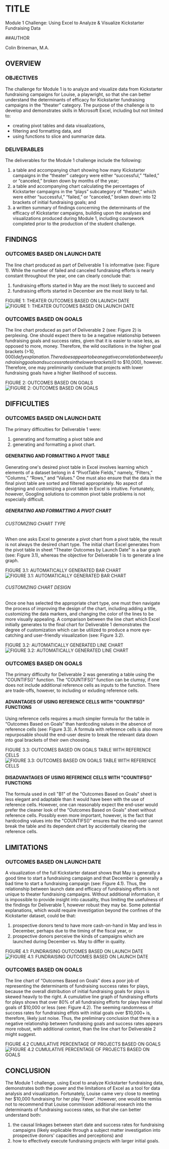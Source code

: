 # TITLE

Module 1 Challenge: Using Excel to Analyze & Visualize Kickstarter Fundraising Data

##AUTHOR

Colin Brineman, M.A.

## OVERVIEW

### OBJECTIVES

The challenge for Module 1 is to analyze and visualize data from Kickstarter fundraising campaigns for Louise, a playwright, so that she can better understand the determinants of efficacy for Kickstarter fundraising campaigns in the “theater” category. The purpose of the challenge is to develop and demonstrates skills in Microsoft Excel, including but not limited to:
  - creating pivot tables and data visualizations,
  - filtering and formatting data, and
  - using functions to slice and summarize data.

### DELIVERABLES

The deliverables for the Module 1 challenge include the following:
  1. a table and accompanying chart showing how many Kickstarter campaigns in the “theater” category were either “successful,” “failed,” or “canceled,” broken down by months of the year;
  2. a table and accompanying chart calculating the percentages of Kickstarter campaigns in the “plays” subcategory of “theater,” which were either “successful,” “failed,” or “canceled,” broken down into 12 brackets of initial fundraising goals; and
  3. a written summary of findings concerning the determinants of the efficacy of Kickstarter campaigns, building upon the analyses and visualizations produced during Module 1, including coursework completed prior to the production of the student challenge.

## FINDINGS

### OUTCOMES BASED ON LAUNCH DATE

The line chart produced as part of Deliverable 1 is informative (see: Figure 1). While the number of failed and canceled fundraising efforts is nearly constant throughout the year, one can clearly conclude that:
1. fundraising efforts started in May are the most likely to succeed and
2. fundraising efforts started in December are the most likely to fail.

FIGURE 1: THEATER OUTCOMES BASED ON LAUNCH DATE
![FIGURE 1: THEATER OUTCOMES BASED ON LAUNCH DATE](/resources/Theater_Outcomes_vs_Launch.png)

### OUTCOMES BASED ON GOALS

The line chart produced as part of Deliverable 2 (see: Figure 2) is perplexing. One should expect there to be a negative relationship between fundraising goals and success rates, given that it is easier to raise less, as opposed to more, money. Therefore, the wild oscillations in the higher goal brackets (>$10,000) defy explanation. There does appear to be a negative correlation between fundraising goals and success rates in the lower brackets ($0 to $10,000), however. Therefore, one may preliminarily conclude that projects with lower fundraising goals have a higher likelihood of success. 

FIGURE 2: OUTCOMES BASED ON GOALS
![FIGURE 2: OUTCOMES BASED ON GOALS](/resources/Outcomes_vs_Goals.png)

## DIFFICULTIES

### OUTCOMES BASED ON LAUNCH DATE

The primary difficulties for Deliverable 1 were:
  1. generating and formatting a pivot table and
  2. generating and formatting a pivot chart.

#### GENERATING AND FORMATTING A PIVOT TABLE

Generating one's desired pivot table in Excel involves learning which elements of a dataset belong in 4 “PivotTable Fields," namely, “Filters,” “Columns,” “Rows,” and “Values." One must also ensure that the data in the final pivot table are sorted and filtered appropriately. No aspect of designing and customizing a pivot table in Excel is intuitive. Fortunately, however, Googling solutions to common pivot table problems is not especially difficult.

##### GENERATING AND FORMATTING A PIVOT CHART

###### CUSTOMIZING CHART TYPE

When one asks Excel to generate a pivot chart from a pivot table, the result is not always the desired chart type. The initial chart Excel generates from the pivot table in sheet "Theater Outcomes by Launch Date" is a bar graph (see: Figure 3.1), whereas the objective for Deliverable 1 is to generate a line graph.

FIGURE 3.1: AUTOMATICALLY GENERATED BAR CHART
![FIGURE 3.1: AUTOMATICALLY GENERATED BAR CHART](/resources/Automatically_Generated_Bar_Chart.png)
 
###### CUSTOMIZING CHART DESIGN

Once one has selected the appropriate chart type, one must then navigate the process of improving the design of the chart, including adding a title, customizing the data markers, and changing the color of the lines to be more visually appealing. A comparison between the line chart which Excel initially generates to the final chart for Deliverable 1 demonstrates the degree of customization which can be utilized to produce a more eye-catching and user-friendly visualization (see: Figure 3.2).

FIGURE 3.2: AUTOMATICALLY GENERATED LINE CHART
![FIGURE 3.2: AUTOMATICALLY GENERATED LINE CHART](/resources/Automatically_Generated_Line_Chart.png)

### OUTCOMES BASED ON GOALS

The primary difficulty for Deliverable 2 was generating a table using the "COUNTIFS()" function. The “COUNTIFS()” function can be clumsy, if one does not include additional reference cells as inputs to the function. There are trade-offs, however, to including or exluding reference cells.

#### ADVANTAGES OF USING REFERENCE CELLS WITH "COUNTIFS()" FUNCTIONS

Using reference cells requires a much simpler formula for the table in “Outcomes Based on Goals” than hardcoding values in the absence of reference cells (see: Figure 3.3). A formula with reference cells is also more repurposable should the end-user desire to break the relevant data down into goal brackets of their own choosing.

FIGURE 3.3: OUTCOMES BASED ON GOALS TABLE WITH REFERENCE CELLS
![FIGURE 3.3: OUTCOMES BASED ON GOALS TABLE WITH REFERENCE CELLS](/resources/Outcomes_Based_on_Goals_Table_With_Reference_Cells.png)
 
#### DISADVANTAGES OF USING REFERENCE CELLS WITH "COUNTIFS()" FUNCTIONS

The formula used in cell "B1" of the "Outcomes Based on Goals" sheet is less elegant and adaptable than it would have been with the use of reference cells. However, one can reasonably expect the end-user would prefer the cleaner look of the “Outcomes Based on Goals” sheet without reference cells. Possibly even more important, however, is the fact that hardcoding values into the "COUNTIFS()" ensures that the end-user cannot break the table and its dependent chart by accidentally clearing the reference cells. 

## LIMITATIONS

### OUTCOMES BASED ON LAUNCH DATE

A visualization of the full Kickstarter dataset shows that May is generally a good time to start a fundraising campaign and that December is generally a bad time to start a fundraising campaign (see: Figure 4.1). Thus, the relationship between launch date and efficacy of fundraising efforts is not unique to theater fundraising campaigns. Without additional information, it is impossible to provide insight into causality, thus limiting the usefulness of the findings for Deliverable 1, however robust they may be. Some potential explanations, which would require investigation beyond the confines of the Kickstarter dataset, could be that:
  1. prospective donors tend to have more cash-on-hand in May and less in December, perhaps due to the timing of the fiscal year, or
  2. prospective donors perceive the kinds of campaigns which are launched during December vs. May to differ in quality.

FIGURE 4.1: FUNDRAISING OUTCOMES BASED ON LAUNCH DATE
![FIGURE 4.1: FUNDRAISING OUTCOMES BASED ON LAUNCH DATE](/resources/Fundraising_Outcomes_Based_on_Launch_Date.png)

### OUTCOMES BASED ON GOALS

The line chart of “Outcomes Based on Goals” does a poor job of representing the determinants of fundraising success rates for plays, because the overall distribution of initial fundraising goals for plays is skewed heavily to the right. A cumulative line graph of fundraising efforts for plays shows that over 80% of all fundraising efforts for plays have initial goals of $10,000 or less (see: Figure 4.2). The seeming randomness of success rates for fundraising effots with initial goals over $10,000+ is, therefore, likely just noise. Thus, the preliminary conclusion that there is a negative relationship between fundraising goals and success rates appears more robust, with additional context, than the line chart for Deliverable 2 might suggest.

FIGURE 4.2 CUMULATIVE PERCENTAGE OF PROJECTS BASED ON GOALS
![FIGURE 4.2 CUMULATIVE PERCENTAGE OF PROJECTS BASED ON GOALS](/resources/Cumulative_Percentage_of_Projects_Based_on_Goals.png)

## CONCLUSION

The Module 1 challenge, using Excel to analyze Kickstarter fundraising data, demonstrates both the power and the limitations of Excel as a tool for data analysis and visualization. Fortunately, Louise came very close to meeting her $10,000 fundraising for her play 'Fever'. However, one would be remiss not to recommend that Louise commission additional research into the determinants of fundraising success rates, so that she can better understand both:
  1. the causal linkages between start date and success rates for fundraising campaigns (likely explicable through a subject matter investigation into prospective donors' capacities and perceptions) and
  2. how to effectively execute fundraising projects with larger initial goals.
